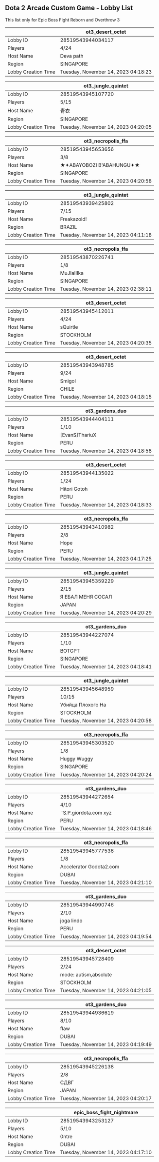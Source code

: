 ## Dota 2 Arcade Custom Game - Lobby List

This list only for Epic Boss Fight Reborn and Overthrow 3

|  | ot3_desert_octet |
| ------ | ------ |
| Lobby ID | 28519543944034117 |
| Players | 4/24 |
| Host Name | Deva path |
| Region | SINGAPORE |
| Lobby Creation Time | Tuesday, November 14, 2023 04:18:23 |


|  | ot3_jungle_quintet |
| ------ | ------ |
| Lobby ID | 28519543945107720 |
| Players | 5/15 |
| Host Name | 青衣 |
| Region | SINGAPORE |
| Lobby Creation Time | Tuesday, November 14, 2023 04:20:05 |


|  | ot3_necropolis_ffa |
| ------ | ------ |
| Lobby ID | 28519543945653656 |
| Players | 3/8 |
| Host Name | ★✦ABAYOBOZI B'ABAHUNGU✦★ |
| Region | SINGAPORE |
| Lobby Creation Time | Tuesday, November 14, 2023 04:20:58 |


|  | ot3_jungle_quintet |
| ------ | ------ |
| Lobby ID | 28519543939425802 |
| Players | 7/15 |
| Host Name | Freakazoid! |
| Region | BRAZIL |
| Lobby Creation Time | Tuesday, November 14, 2023 04:11:18 |


|  | ot3_necropolis_ffa |
| ------ | ------ |
| Lobby ID | 28519543870226741 |
| Players | 1/8 |
| Host Name | MuJIaIIIka |
| Region | SINGAPORE |
| Lobby Creation Time | Tuesday, November 14, 2023 02:38:11 |


|  | ot3_desert_octet |
| ------ | ------ |
| Lobby ID | 28519543945412011 |
| Players | 4/24 |
| Host Name | sQuirtle |
| Region | STOCKHOLM |
| Lobby Creation Time | Tuesday, November 14, 2023 04:20:35 |


|  | ot3_desert_octet |
| ------ | ------ |
| Lobby ID | 28519543943948785 |
| Players | 9/24 |
| Host Name | Smigol |
| Region | CHILE |
| Lobby Creation Time | Tuesday, November 14, 2023 04:18:15 |


|  | ot3_gardens_duo |
| ------ | ------ |
| Lobby ID | 28519543944404111 |
| Players | 1/10 |
| Host Name | [EvanS]ThariuX |
| Region | PERU |
| Lobby Creation Time | Tuesday, November 14, 2023 04:18:58 |


|  | ot3_desert_octet |
| ------ | ------ |
| Lobby ID | 28519543944135022 |
| Players | 1/24 |
| Host Name | Hitori Gotoh |
| Region | PERU |
| Lobby Creation Time | Tuesday, November 14, 2023 04:18:33 |


|  | ot3_necropolis_ffa |
| ------ | ------ |
| Lobby ID | 28519543943410982 |
| Players | 2/8 |
| Host Name | Hope |
| Region | PERU |
| Lobby Creation Time | Tuesday, November 14, 2023 04:17:25 |


|  | ot3_jungle_quintet |
| ------ | ------ |
| Lobby ID | 28519543945359229 |
| Players | 2/15 |
| Host Name | Я ЕБАЛ МЕНЯ СОСАЛ |
| Region | JAPAN |
| Lobby Creation Time | Tuesday, November 14, 2023 04:20:29 |


|  | ot3_gardens_duo |
| ------ | ------ |
| Lobby ID | 28519543944227074 |
| Players | 1/10 |
| Host Name | BOTGPT |
| Region | SINGAPORE |
| Lobby Creation Time | Tuesday, November 14, 2023 04:18:41 |


|  | ot3_jungle_quintet |
| ------ | ------ |
| Lobby ID | 28519543945648959 |
| Players | 10/15 |
| Host Name | Убийца Плохого На |
| Region | STOCKHOLM |
| Lobby Creation Time | Tuesday, November 14, 2023 04:20:58 |


|  | ot3_necropolis_ffa |
| ------ | ------ |
| Lobby ID | 28519543945303520 |
| Players | 1/8 |
| Host Name | Huggy Wuggy |
| Region | SINGAPORE |
| Lobby Creation Time | Tuesday, November 14, 2023 04:20:24 |


|  | ot3_gardens_duo |
| ------ | ------ |
| Lobby ID | 28519543944272654 |
| Players | 4/10 |
| Host Name | ¨S.P.giordota.com  xyz |
| Region | PERU |
| Lobby Creation Time | Tuesday, November 14, 2023 04:18:46 |


|  | ot3_necropolis_ffa |
| ------ | ------ |
| Lobby ID | 28519543945777536 |
| Players | 1/8 |
| Host Name | Accelerator Godota2.com |
| Region | DUBAI |
| Lobby Creation Time | Tuesday, November 14, 2023 04:21:10 |


|  | ot3_gardens_duo |
| ------ | ------ |
| Lobby ID | 28519543944990746 |
| Players | 2/10 |
| Host Name | joga lindo |
| Region | PERU |
| Lobby Creation Time | Tuesday, November 14, 2023 04:19:54 |


|  | ot3_desert_octet |
| ------ | ------ |
| Lobby ID | 28519543945728409 |
| Players | 2/24 |
| Host Name | mode: autism,absolute |
| Region | STOCKHOLM |
| Lobby Creation Time | Tuesday, November 14, 2023 04:21:05 |


|  | ot3_gardens_duo |
| ------ | ------ |
| Lobby ID | 28519543944936619 |
| Players | 8/10 |
| Host Name | flaw |
| Region | DUBAI |
| Lobby Creation Time | Tuesday, November 14, 2023 04:19:49 |


|  | ot3_necropolis_ffa |
| ------ | ------ |
| Lobby ID | 28519543945226138 |
| Players | 2/8 |
| Host Name | СДВГ |
| Region | JAPAN |
| Lobby Creation Time | Tuesday, November 14, 2023 04:20:17 |


|  | epic_boss_fight_nightmare |
| ------ | ------ |
| Lobby ID | 28519543943253127 |
| Players | 5/10 |
| Host Name | 0ntre |
| Region | DUBAI |
| Lobby Creation Time | Tuesday, November 14, 2023 04:17:10 |



